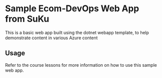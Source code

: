 # Sample Ecom-DevOps Web App from SuKu

This is a basic web app built using the dotnet webapp template, to help demonstrate content in various Azure content

## Usage

Refer to the course lessons for more information on how to use this sample web app.

